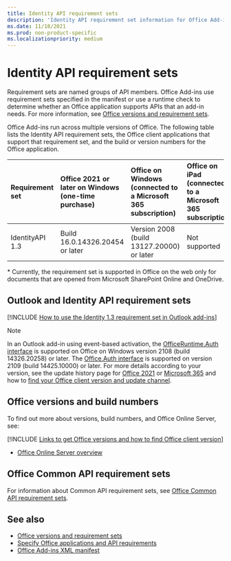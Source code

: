 ```yaml
---
title: Identity API requirement sets
description: 'Identity API requirement set information for Office Add-ins.'
ms.date: 11/18/2021
ms.prod: non-product-specific
ms.localizationpriority: medium
---
```


# Identity API requirement sets

Requirement sets are named groups of API members. Office Add-ins use requirement sets specified in the manifest or use a runtime check to determine whether an Office application supports APIs that an add-in needs. For more information, see [Office versions and requirement sets](../../develop/office-versions-and-requirement-sets.md).

Office Add-ins run across multiple versions of Office. The following table lists the Identity API requirement sets, the Office client applications that support that requirement set, and the build or version numbers for the Office application.

|  Requirement set  | Office 2021 or later on Windows<br>(one-time purchase) | Office on Windows<br>(connected to a Microsoft 365 subscription) |  Office on iPad<br>(connected to a Microsoft 365 subscription)  |  Office on Mac<br>(connected to a Microsoft 365 subscription)  | Office on the web  |
|:-----|:-----|:-----|:-----|:-----|:-----|
| IdentityAPI 1.3  | Build 16.0.14326.20454 or later | Version 2008 (build 13127.20000) or later | Not supported | 16.40 or later | Microsoft SharePoint Online and OneDrive\* |

\* Currently, the requirement set is supported in Office on the web only for documents that are opened from Microsoft SharePoint Online and OneDrive.

## Outlook and Identity API requirement sets

[!INCLUDE [How to use the Identity 1.3 requirement set in Outlook add-ins](../../includes/outlook-identity-13-note.md)]

> [!NOTE]
> In an Outlook add-in using event-based activation, the [OfficeRuntime.Auth interface](/javascript/api/office-runtime/officeruntime.auth) is supported on Office on Windows version 2108 (build 14326.20258) or later. The [Office.Auth interface](/javascript/api/office/office.auth) is supported on version 2109 (build 14425.10000) or later. For more details according to your version, see the update history page for [Office 2021](/officeupdates/update-history-office-2021) or [Microsoft 365](/officeupdates/update-history-office365-proplus-by-date) and how to [find your Office client version and update channel](https://support.microsoft.com/office/932788b8-a3ce-44bf-bb09-e334518b8b19).

## Office versions and build numbers

To find out more about versions, build numbers, and Office Online Server, see:

[!INCLUDE [Links to get Office versions and how to find Office client version](../../includes/links-get-office-versions-builds.md)]
- [Office Online Server overview](/officeonlineserver/office-online-server-overview)

## Office Common API requirement sets

For information about Common API requirement sets, see [Office Common API requirement sets](office-add-in-requirement-sets.md).

## See also

- [Office versions and requirement sets](../../develop/office-versions-and-requirement-sets.md)
- [Specify Office applications and API requirements](../../develop/specify-office-hosts-and-api-requirements.md)
- [Office Add-ins XML manifest](../../develop/add-in-manifests.md)
